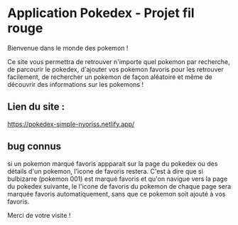 # Application Pokedex - Projet fil rouge

Bienvenue dans le monde des pokemon !

Ce site vous permettra de retrouver n'importe quel pokemon par recherche, de parcourir le pokedex, d'ajouter vos pokemon favoris pour les retrouver facilement, 
de rechercher un pokemon de façon aléatoire et même de découvrir des informations sur les pokemons !

## Lien du site :
https://pokedex-simple-nyoriss.netlify.app/

## bug connus 
si un pokemon marqué favoris appparait sur la page du pokedex ou des détails d'un pokemon, l'icone de favoris restera.
C'est à dire que si bulbizarre (pokemon 001) est marqué favoris et qu'on navigue vers la page du pokedex suivante, le l'icone de favoris du pokemon de chaque page sera marquée favoris automatiquement, sans que ce pokemon soit ajouté à vos favoris.


Merci de votre visite !
